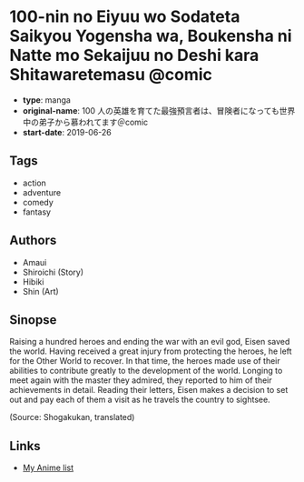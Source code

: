 # 100-nin no Eiyuu wo Sodateta Saikyou Yogensha wa, Boukensha ni Natte mo Sekaijuu no Deshi kara Shitawaretemasu @comic

-   **type**: manga
-   **original-name**: 100 人の英雄を育てた最強預言者は、冒険者になっても世界中の弟子から慕われてます＠comic
-   **start-date**: 2019-06-26

## Tags

-   action
-   adventure
-   comedy
-   fantasy

## Authors

-   Amaui
-   Shiroichi (Story)
-   Hibiki
-   Shin (Art)

## Sinopse

Raising a hundred heroes and ending the war with an evil god, Eisen saved the world. Having received a great injury from protecting the heroes, he left for the Other World to recover. In that time, the heroes made use of their abilities to contribute greatly to the development of the world. Longing to meet again with the master they admired, they reported to him of their achievements in detail. Reading their letters, Eisen makes a decision to set out and pay each of them a visit as he travels the country to sightsee.

(Source: Shogakukan, translated)

## Links

-   [My Anime list](https://myanimelist.net/manga/125069/100-nin_no_Eiyuu_wo_Sodateta_Saikyou_Yogensha_wa_Boukensha_ni_Natte_mo_Sekaijuu_no_Deshi_kara_Shitawaretemasu_comic)
